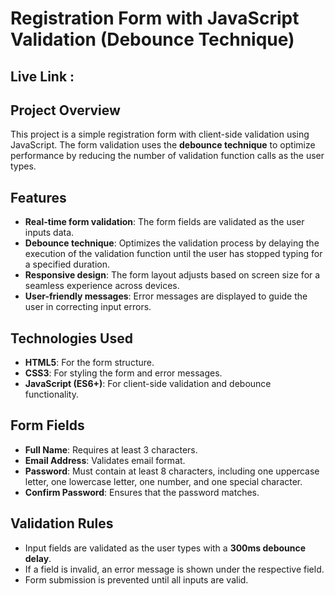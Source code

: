 # Registration Form with JavaScript Validation (Debounce Technique)
## Live Link : 
## Project Overview
This project is a simple registration form with client-side validation using JavaScript. The form validation uses the **debounce technique** to optimize performance by reducing the number of validation function calls as the user types.

## Features
- **Real-time form validation**: The form fields are validated as the user inputs data.
- **Debounce technique**: Optimizes the validation process by delaying the execution of the validation function until the user has stopped typing for a specified duration.
- **Responsive design**: The form layout adjusts based on screen size for a seamless experience across devices.
- **User-friendly messages**: Error messages are displayed to guide the user in correcting input errors.

## Technologies Used
- **HTML5**: For the form structure.
- **CSS3**: For styling the form and error messages.
- **JavaScript (ES6+)**: For client-side validation and debounce functionality.

## Form Fields
- **Full Name**: Requires at least 3 characters.
- **Email Address**: Validates email format.
- **Password**: Must contain at least 8 characters, including one uppercase letter, one lowercase letter, one number, and one special character.
- **Confirm Password**: Ensures that the password matches.

## Validation Rules
- Input fields are validated as the user types with a **300ms debounce delay**.
- If a field is invalid, an error message is shown under the respective field.
- Form submission is prevented until all inputs are valid.

